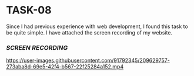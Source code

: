# TASK-08

Since I had previous experience with web development, I found this task to be quite simple. I have attached the screen recording of my website.

### _SCREEN RECORDING_

https://user-images.githubusercontent.com/91792345/209629757-273aba8d-69e5-42f4-b567-22f25284a152.mp4

